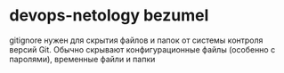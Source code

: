 # devops-netology bezumel
gitignore нужен для скрытия файлов и папок от системы контроля версий Git. Обычно скрывают конфигурационные файлы (особенно с паролями), временные файли и папки
